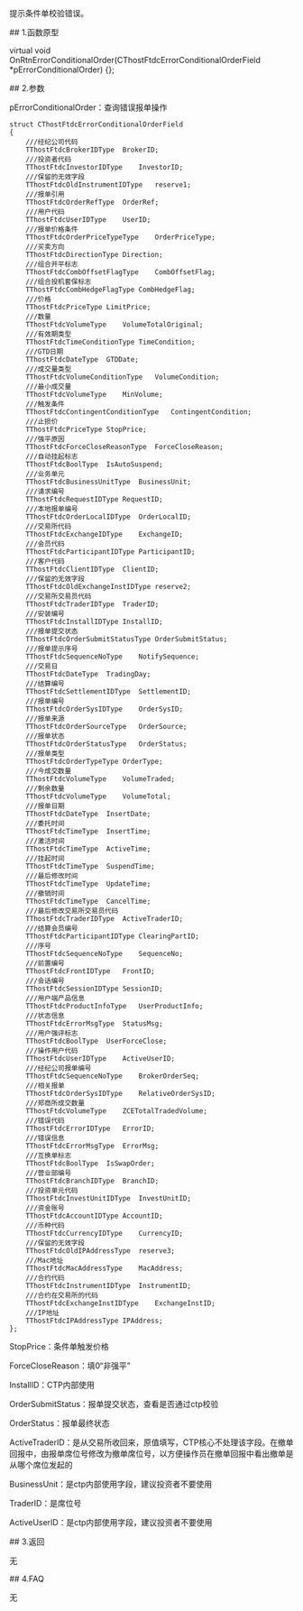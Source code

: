 <p>提示条件单校验错误。</p>
<span class="anchor" id="881f7e76-e93c-4cd5-9946-dd1d77cd7223"></span>
## 1.函数原型
<p>virtual void OnRtnErrorConditionalOrder(CThostFtdcErrorConditionalOrderField *pErrorConditionalOrder) {};</p>
<span class="anchor" id="ca026df6-c0a0-4748-a119-106e01543c74"></span>
## 2.参数
<p>pErrorConditionalOrder：查询错误报单操作</p>
<pre><code>struct CThostFtdcErrorConditionalOrderField
{
    ///经纪公司代码
    TThostFtdcBrokerIDType  BrokerID;
    ///投资者代码
    TThostFtdcInvestorIDType    InvestorID;
    ///保留的无效字段
    TThostFtdcOldInstrumentIDType   reserve1;
    ///报单引用
    TThostFtdcOrderRefType  OrderRef;
    ///用户代码
    TThostFtdcUserIDType    UserID;
    ///报单价格条件
    TThostFtdcOrderPriceTypeType    OrderPriceType;
    ///买卖方向
    TThostFtdcDirectionType Direction;
    ///组合开平标志
    TThostFtdcCombOffsetFlagType    CombOffsetFlag;
    ///组合投机套保标志
    TThostFtdcCombHedgeFlagType CombHedgeFlag;
    ///价格
    TThostFtdcPriceType LimitPrice;
    ///数量
    TThostFtdcVolumeType    VolumeTotalOriginal;
    ///有效期类型
    TThostFtdcTimeConditionType TimeCondition;
    ///GTD日期
    TThostFtdcDateType  GTDDate;
    ///成交量类型
    TThostFtdcVolumeConditionType   VolumeCondition;
    ///最小成交量
    TThostFtdcVolumeType    MinVolume;
    ///触发条件
    TThostFtdcContingentConditionType   ContingentCondition;
    ///止损价
    TThostFtdcPriceType StopPrice;
    ///强平原因
    TThostFtdcForceCloseReasonType  ForceCloseReason;
    ///自动挂起标志
    TThostFtdcBoolType  IsAutoSuspend;
    ///业务单元
    TThostFtdcBusinessUnitType  BusinessUnit;
    ///请求编号
    TThostFtdcRequestIDType RequestID;
    ///本地报单编号
    TThostFtdcOrderLocalIDType  OrderLocalID;
    ///交易所代码
    TThostFtdcExchangeIDType    ExchangeID;
    ///会员代码
    TThostFtdcParticipantIDType ParticipantID;
    ///客户代码
    TThostFtdcClientIDType  ClientID;
    ///保留的无效字段
    TThostFtdcOldExchangeInstIDType reserve2;
    ///交易所交易员代码
    TThostFtdcTraderIDType  TraderID;
    ///安装编号
    TThostFtdcInstallIDType InstallID;
    ///报单提交状态
    TThostFtdcOrderSubmitStatusType OrderSubmitStatus;
    ///报单提示序号
    TThostFtdcSequenceNoType    NotifySequence;
    ///交易日
    TThostFtdcDateType  TradingDay;
    ///结算编号
    TThostFtdcSettlementIDType  SettlementID;
    ///报单编号
    TThostFtdcOrderSysIDType    OrderSysID;
    ///报单来源
    TThostFtdcOrderSourceType   OrderSource;
    ///报单状态
    TThostFtdcOrderStatusType   OrderStatus;
    ///报单类型
    TThostFtdcOrderTypeType OrderType;
    ///今成交数量
    TThostFtdcVolumeType    VolumeTraded;
    ///剩余数量
    TThostFtdcVolumeType    VolumeTotal;
    ///报单日期
    TThostFtdcDateType  InsertDate;
    ///委托时间
    TThostFtdcTimeType  InsertTime;
    ///激活时间
    TThostFtdcTimeType  ActiveTime;
    ///挂起时间
    TThostFtdcTimeType  SuspendTime;
    ///最后修改时间
    TThostFtdcTimeType  UpdateTime;
    ///撤销时间
    TThostFtdcTimeType  CancelTime;
    ///最后修改交易所交易员代码
    TThostFtdcTraderIDType  ActiveTraderID;
    ///结算会员编号
    TThostFtdcParticipantIDType ClearingPartID;
    ///序号
    TThostFtdcSequenceNoType    SequenceNo;
    ///前置编号
    TThostFtdcFrontIDType   FrontID;
    ///会话编号
    TThostFtdcSessionIDType SessionID;
    ///用户端产品信息
    TThostFtdcProductInfoType   UserProductInfo;
    ///状态信息
    TThostFtdcErrorMsgType  StatusMsg;
    ///用户强评标志
    TThostFtdcBoolType  UserForceClose;
    ///操作用户代码
    TThostFtdcUserIDType    ActiveUserID;
    ///经纪公司报单编号
    TThostFtdcSequenceNoType    BrokerOrderSeq;
    ///相关报单
    TThostFtdcOrderSysIDType    RelativeOrderSysID;
    ///郑商所成交数量
    TThostFtdcVolumeType    ZCETotalTradedVolume;
    ///错误代码
    TThostFtdcErrorIDType   ErrorID;
    ///错误信息
    TThostFtdcErrorMsgType  ErrorMsg;
    ///互换单标志
    TThostFtdcBoolType  IsSwapOrder;
    ///营业部编号
    TThostFtdcBranchIDType  BranchID;
    ///投资单元代码
    TThostFtdcInvestUnitIDType  InvestUnitID;
    ///资金账号
    TThostFtdcAccountIDType AccountID;
    ///币种代码
    TThostFtdcCurrencyIDType    CurrencyID;
    ///保留的无效字段
    TThostFtdcOldIPAddressType  reserve3;
    ///Mac地址
    TThostFtdcMacAddressType    MacAddress;
    ///合约代码
    TThostFtdcInstrumentIDType  InstrumentID;
    ///合约在交易所的代码
    TThostFtdcExchangeInstIDType    ExchangeInstID;
    ///IP地址
    TThostFtdcIPAddressType IPAddress;
};
</code></pre>
<p>StopPrice：条件单触发价格</p>
<p>ForceCloseReason：填0“非强平”</p>
<p>InstallID：CTP内部使用</p>
<p>OrderSubmitStatus：报单提交状态，查看是否通过ctp校验</p>
<p>OrderStatus：报单最终状态</p>
<p>ActiveTraderID：是从交易所收回来，原值填写，CTP核心不处理该字段。在撤单回报中，由报单席位号修改为撤单席位号，以方便操作员在撤单回报中看出撤单是从哪个席位发起的</p>
<p>BusinessUnit：是ctp内部使用字段，建议投资者不要使用</p>
<p>TraderID：是席位号</p>
<p>ActiveUserID：是ctp内部使用字段，建议投资者不要使用</p>
<span class="anchor" id="41b5916a-05f8-4bfb-bff6-3b10aa676ea9"></span>
## 3.返回
<p>无</p>
<span class="anchor" id="9b0228fe-cdab-48fb-8502-064d5e1b8673"></span>
## 4.FAQ
<p>无</p>
